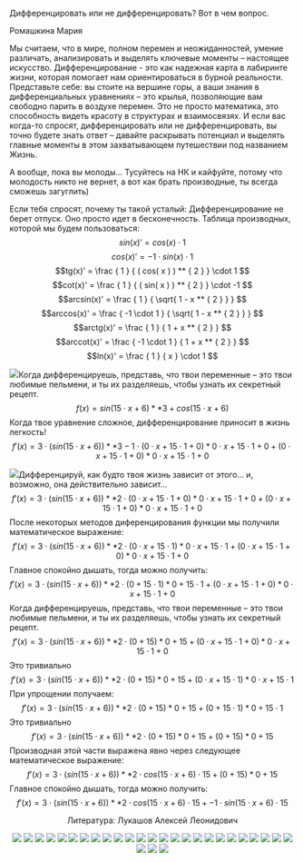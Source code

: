 Дифференцировать или не дифференцировать? Вот в чем вопрос.

Ромашкина Мария

Мы считаем, что в мире, полном перемен и неожиданностей, умение различать,                   анализировать и выделять ключевые моменты – настоящее искусство.                   Дифференцирование - это как надежная карта в лабиринте жизни,                   которая помогает нам ориентироваться в бурной реальности.                   Представьте себе: вы стоите на вершине горы, а ваши знания                   в дифференциальных уравнениях – это крылья, позволяющие вам свободно парить                   в воздухе перемен. Это не просто математика, это способность видеть красоту                   в структурах и взаимосвязях. И если вас когда-то спросят, дифференцировать                   или не дифференцировать, вы точно будете знать ответ –                   давайте раскрывать потенциал и выделять главные моменты в этом захватывающем                   путешествии под названием Жизнь.

А вообще, пока вы молоды...                   Тусуйтесь на НК и кайфуйте, потому что молодость никто не вернет,                   а вот как брать производные, ты всегда сможешь загуглить)

Если тебя спросят, почему ты такой усталый:                   Дифференцирование не берет отпуск. Оно просто идет в бесконечность.
Таблица производных, которой мы будем пользоваться:
$$sin(x)' =  cos( x ) \cdot 1 $$
$$cos(x)' =  -1 \cdot sin( x ) \cdot 1 $$
$$tg(x)' =  \frac { 1 } { ( cos( x ) ) ** { 2 } } \cdot 1 $$
$$cot(x)' =  \frac { 1 } { ( sin( x ) ) ** { 2 } } \cdot -1 $$
$$arcsin(x)' =  \frac { 1 } { \sqrt{ 1 - x ** { 2 } } } $$
$$arccos(x)' =  \frac { -1 \cdot 1 } { \sqrt{ 1 - x ** { 2 } } } $$
$$arctg(x)' =  \frac { 1 } { 1 + x ** { 2 } } $$
$$arccot(x)' =  \frac { -1 \cdot 1 } { 1 + x ** { 2 } } $$
$$ln(x)' =  \frac { 1 } { x } \cdot 1 $$

![](img/img1_68240.png)$\text{Когда дифференцируешь, представь, что твои переменные – это твои любимые пельмени, и ты их разделяешь, чтобы узнать их секретный рецепт.}$
$$f(x) =  sin( 15 \cdot x + 6 ) ** { 3 } + cos( 15 \cdot x + 6 ) $$
$\text{Когда твое уравнение сложное, дифференцирование приносит в жизнь легкость!}$
$$f'(x) =  3 \cdot ( sin( 15 \cdot x + 6 ) ) ** { 3 - 1 } \cdot ( 0 \cdot x + 15 \cdot 1 + 0 ) * 0 \cdot x + 15 \cdot 1 + 0 + ( 0 \cdot x + 15 \cdot 1 + 0 ) * 0 \cdot x + 15 \cdot 1 + 0 $$

![](img/img2_70730.png)$\text{Дифференцируй, как будто твоя жизнь зависит от этого... и, возможно, она действительно зависит...}$
$$f'(x) =  3 \cdot ( sin( 15 \cdot x + 6 ) ) ** { 2 } \cdot ( 0 \cdot x + 15 \cdot 1 + 0 ) * 0 \cdot x + 15 \cdot 1 + 0 + ( 0 \cdot x + 15 \cdot 1 + 0 ) * 0 \cdot x + 15 \cdot 1 + 0 $$
$\text{После некоторых методов диференцирования функции мы получили математическое выражение:}$
$$f'(x) =  3 \cdot ( sin( 15 \cdot x + 6 ) ) ** { 2 } \cdot ( 0 \cdot x + 15 \cdot 1 ) * 0 \cdot x + 15 \cdot 1 + ( 0 \cdot x + 15 \cdot 1 + 0 ) * 0 \cdot x + 15 \cdot 1 + 0 $$
$\text{Главное спокойно дышать, тогда можно получить: }$
$$f'(x) =  3 \cdot ( sin( 15 \cdot x + 6 ) ) ** { 2 } \cdot ( 0 + 15 \cdot 1 ) * 0 + 15 \cdot 1 + ( 0 \cdot x + 15 \cdot 1 + 0 ) * 0 \cdot x + 15 \cdot 1 + 0 $$
$\text{Когда дифференцируешь, представь, что твои переменные – это твои любимые пельмени, и ты их разделяешь, чтобы узнать их секретный рецепт.}$
$$f'(x) =  3 \cdot ( sin( 15 \cdot x + 6 ) ) ** { 2 } \cdot ( 0 + 15 ) * 0 + 15 + ( 0 \cdot x + 15 \cdot 1 + 0 ) * 0 \cdot x + 15 \cdot 1 + 0 $$
$\text{Это тривиально}$
$$f'(x) =  3 \cdot ( sin( 15 \cdot x + 6 ) ) ** { 2 } \cdot ( 0 + 15 ) * 0 + 15 + ( 0 \cdot x + 15 \cdot 1 ) * 0 \cdot x + 15 \cdot 1 $$
$\text{При упрощении получаем:}$
$$f'(x) =  3 \cdot ( sin( 15 \cdot x + 6 ) ) ** { 2 } \cdot ( 0 + 15 ) * 0 + 15 + ( 0 + 15 \cdot 1 ) * 0 + 15 \cdot 1 $$
$\text{Это тривиально}$
$$f'(x) =  3 \cdot ( sin( 15 \cdot x + 6 ) ) ** { 2 } \cdot ( 0 + 15 ) * 0 + 15 + ( 0 + 15 ) * 0 + 15 $$
$\text{Производная этой части выражена явно через следующее математическое выражение:}$
$$f'(x) =  3 \cdot ( sin( 15 \cdot x + 6 ) ) ** { 2 } \cdot cos( 15 \cdot x + 6 ) \cdot 15 + ( 0 + 15 ) * 0 + 15 $$
$\text{Главное спокойно дышать, тогда можно получить: }$
$$f'(x) =  3 \cdot ( sin( 15 \cdot x + 6 ) ) ** { 2 } \cdot cos( 15 \cdot x + 6 ) \cdot 15 + -1 \cdot sin( 15 \cdot x + 6 ) \cdot 15 $$
<center>Литература:
	Лукашов Алексей Леонидович

![](img/img1_59469.png)
![](img/img2_61907.png)
![](img/img1_55160.png)
![](img/img2_57387.png)
![](img/img1_61642.png)
![](img/img2_64180.png)
![](img/img1_60081.png)
![](img/img2_62526.png)
![](img/img1_56559.png)
![](img/img2_58981.png)
![](img/img1_57534.png)
![](img/img2_59875.png)
![](img/img1_58331.png)
![](img/img2_61007.png)
![](img/img1_53769.png)
![](img/img2_56531.png)
![](img/img1_83047.png)
![](img/img2_86412.png)
![](img/img1_56861.png)
![](img/img2_59878.png)
![](img/img3_90427.png)
![](img/img4_98404.png)
![](img/img5_136061.png)
![](img/img6_146238.png)
![](img/img7_183025.png)
![](img/img8_195494.png)
![](img/img1_60704.png)
![](img/img2_63578.png)